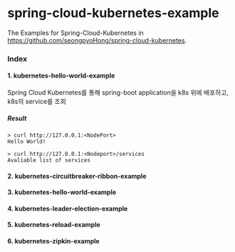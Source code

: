 # spring-cloud-kubernetes-example
The Examples for Spring-Cloud-Kubernetes in https://github.com/seongpyoHong/spring-cloud-kubernetes.

### Index
#### 1. kubernetes-hello-world-example
Spring Cloud Kubernetes를 통해 spring-boot application을 k8s 위에 배포하고, k8s의 service를 조회
##### Result

    > curl http://127.0.0.1:<NodePort>
    Hello World!
    
    > curl http://127.0.0.1:<Nodeport>/services
    Avaliable list of services

#### 2. kubernetes-circuitbreaker-ribbon-example	
#### 3. kubernetes-hello-world-example	
#### 4. kubernetes-leader-election-example
#### 5. kubernetes-reload-example	
#### 6. kubernetes-zipkin-example	
